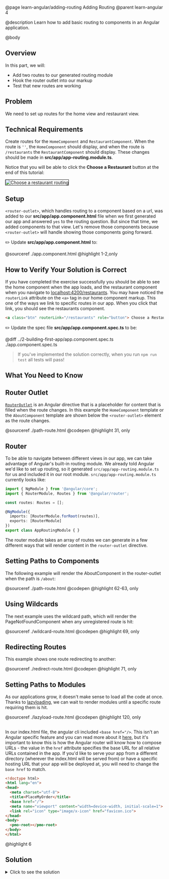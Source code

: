 @page learn-angular/adding-routing Adding Routing
@parent learn-angular 4

@description Learn how to add basic routing to components in an Angular application.

@body

## Overview

In this part, we will:

- Add two routes to our generated routing module
- Hook the router outlet into our markup
- Test that new routes are working

## Problem

We need to set up routes for the home view and restaurant view.

## Technical Requirements

Create routes for the `HomeComponent` and `RestaurantComponent`. When the route is `''`, the `HomeComponent` should display, and when the route is `/restaurants` the `RestaurantComponent` should display. These changes should be made in **src/app/app-routing.module.ts**.

Notice that you will be able to click the **Choose a Restaurant** button
at the end of this tutorial:

<img src="../../static/img/angular/4-adding-routing/after.gif"
  style="border: solid 1px black; "
  title="Choose a restaurant routing"/>

## Setup

`<router-outlet>`, which handles routing to a component based on a url, was added to our **src/app/app.component.html** file when we first generated our app and answered `yes` to the routing question. But since that time, we added components to that view. Let's remove those components because `<router-outlet>` will handle showing
those components going forward.

✏️ Update **src/app/app.component.html** to:

@sourceref ./app.component.html
@highlight 1-2,only

## How to Verify Your Solution is Correct

If you have completed the exercise successfully you should be able to see the home component when the app loads, and the restaurant component when you navigate to <a href="http://localhost:4200/restaurants" target="\_blank">localhost:4200/restaurants</a>. You may have noticed the `routerLink` attribute on the `<a>` tag in our home component markup. This one of the ways we link to specific routes in our app. When you click that link, you should see the restaurants component.

```html
<a class="btn" routerLink="/restaurants" role="button"> Choose a Restaurant </a>
```

✏️ Update the spec file **src/app/app.component.spec.ts** to be:

@diff ../2-building-first-app/app.component.spec.ts ./app.component.spec.ts

> If you've implemented the solution correctly, when you run `npm run test` all tests will pass!

## What You Need to Know

## Router Outlet

<a href="https://angular.io/api/router/RouterOutlet" target="\_blank">`RouterOutlet`</a> is an Angular directive that is a placeholder for content that is filled when the route changes. In this example the `HomeComponent` template or the `AboutComponent` template are shown below the `<router-outlet>` element as the route changes.

@sourceref ./path-route.html
@codepen
@highlight 31, only

## Router

To be able to navigate between different views in our app, we can take advantage of Angular's built-in routing module. We already told Angular we'd like to set up routing, so it generated `src/app/app-routing.module.ts` for us and included it in our root module. `src/app/app-routing.module.ts` currently looks like:

```typescript
import { NgModule } from '@angular/core';
import { RouterModule, Routes } from '@angular/router';

const routes: Routes = [];

@NgModule({
  imports: [RouterModule.forRoot(routes)],
  exports: [RouterModule]
})
export class AppRoutingModule { }

```

The router module takes an array of routes we can generate in a few different ways that will render content in the `router-outlet` directive.

## Setting Paths to Components

The following example will render the AboutComponent in the router-outlet when the path is `/about`:

@sourceref ./path-route.html
@codepen
@highlight 62-63, only

## Using Wildcards

The next example uses the wildcard path, which will render the PageNotFoundComponent when any unregistered route is hit:

@sourceref ./wildcard-route.html
@codepen
@highlight 69, only

## Redirecting Routes

This example shows one route redirecting to another:

@sourceref ./redirect-route.html
@codepen
@highlight 71, only

## Setting Paths to Modules

As our applications grow, it doesn't make sense to load all the code at once. Thanks to <a href="https://angular.io/guide/lazy-loading-ngmodules" target="\_blank">lazyloading</a>, we can wait to render modules until a specific route requiring them is hit.

@sourceref ./lazyload-route.html
@codepen
@highlight 120, only

## <base-href>

In our index.html file, the angular cli included `<base href="/>`. This isn't an Angular specific feature and you can read more about it <a href="https://developer.mozilla.org/en-US/docs/Web/HTML/Element/base" target="\_blank">here</a>, but it's important to know this is how the Angular router will know how to compose URLs - the value in the `href` attribute specifies the base URL for all relative URLs contained in the app. If you'd like to serve your app from a different directory (wherever the index.html will be served from) or have a specific hosting URL that your app will be deployed at, you will need to change the `base href` to match.

```html
<!doctype html>
<html lang="en">
<head>
  <meta charset="utf-8">
  <title>PlaceMyOrder</title>
  <base href="/">
  <meta name="viewport" content="width=device-width, initial-scale=1">
  <link rel="icon" type="image/x-icon" href="favicon.ico">
</head>
<body>
  <pmo-root></pmo-root>
</body>
</html>
```

@highlight 6

## Solution

<details>
<summary>Click to see the solution</summary>
✏️ Update **src/app/app-routing.module.ts** to:

@sourceref ./app-routing.module.ts
@highlight 3,4,6-15

</details>
